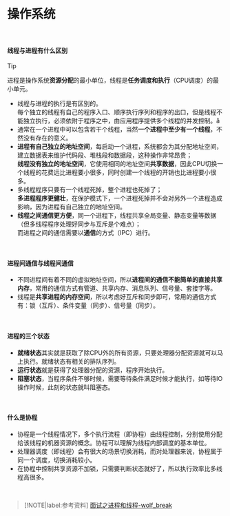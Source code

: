 # 操作系统

</br>

#### 线程与进程有什么区别

  > [!TIP]
  > 进程是操作系统**资源分配**的最小单位，线程是**任务调度和执行**（CPU调度）的最小单元。

- 线程与进程的执行是有区别的。</br>
  每个独立的线程有自己的程序入口、顺序执行序列和程序的出口，但是线程不能独立执行，必须依附于程序之中，由应用程序提供多个线程的并发控制。å
- 通常在一个进程中可以包含若干个线程，当然**一个进程中至少有一个线程**，不然没有存在的意义。
- **进程有自己独立的地址空间**，每启动一个进程，系统都会为其分配地址空间，建立数据表来维护代码段、堆栈段和数据段，这种操作非常昂贵；</br>
  **线程没有独立的地址空间**，它使用相同的地址空间**共享数据**，因此CPU切换一个线程的花费远比进程要小很多，同时创建一个线程的开销也比进程要小很多。
- 多线程程序只要有一个线程死掉，整个进程也死掉了；</br>
  **多进程程序更健壮**，在保护模式下，一个进程死掉并不会对另外一个进程造成影响，因为进程有自己独立的地址空间。
- **线程之间通信更方便**，同一个进程下，线程共享全局变量、静态变量等数据（但多线程程序处理好同步与互斥是个难点）；</br>
  而进程之间的通信需要以**通信**的方式（IPC）进行。

</br>

#### 进程间通信与线程间通信

- 不同进程间有着不同的虚拟地址空间，所以**进程间的通信不能简单的直接共享内存**，常用的通信方式有管道、共享内存、消息队列、信号量、套接字等。
- 线程是**共享进程的内存空间**，所以考虑好互斥和同步即可，常用的通信方式有：锁（互斥）、条件变量（同步）、信号量（同步）。

</br>

#### 进程的三个状态

- **就绪状态**其实就是获取了除CPU外的所有资源，只要处理器分配资源就可以马上执行。就绪状态有相关的排队序列。
- **运行状态**就是获得了处理器分配的资源，程序开始执行。
- **阻塞状态**，当程序条件不够时候，需要等待条件满足时候才能执行，如等待IO操作时候，此刻的状态就叫阻塞态。

</br>

#### 什么是协程

- 协程是一个线程情况下，多个执行流程（即协程）由线程控制，分别使用分配给该线程的机器资源的概念。协程可以理解为线程内部调度的基本单位。
- 处理器调度（即线程）会有很大的场景切换消耗，而对处理器来说，协程属于同一个调度，切换消耗较小。
- 在协程中控制共享资源不加锁，只需要判断状态就好了，所以执行效率比多线程高很多。

<br>

> [!NOTE|label:参考资料]
> [面试之进程和线程-wolf_break](https://blog.csdn.net/wolf_break/article/details/84769653)
> 